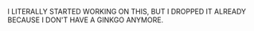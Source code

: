 I LITERALLY STARTED WORKING ON THIS, BUT I DROPPED IT ALREADY BECAUSE I DON'T HAVE A GINKGO ANYMORE.

